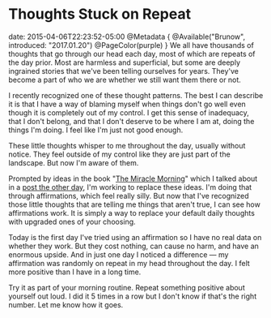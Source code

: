 # Thoughts Stuck on Repeat
date: 2015-04-06T22:23:52-05:00
@Metadata {
  @Available("Brunow", introduced: "2017.01.20")
  @PageColor(purple)
}
We all have thousands of thoughts that go through our head each day, most of which are repeats of the day prior. Most are harmless and superficial, but some are deeply ingrained stories that we've been telling ourselves for years. They've become a part of who we are whether we still want them there or not.

I recently recognized one of these thought patterns. The best I can describe it is that I have a way of blaming myself when things don't go well even though it is completely out of my control. I get this sense of inadequacy, that I don't belong, and that I don't deserve to be where I am at, doing the things I'm doing. I feel like I'm just not good enough.

These little thoughts whisper to me throughout the day, usually without notice. They feel outside of my control like they are just part of the landscape. But now I'm aware of them.

Prompted by ideas in the book "[The Miracle Morning](http://miraclemorning.com)" which I talked about in a [post the other day](http://brunow.org/2015/04/04/my-morning-routine/), I'm working to replace these ideas. I'm doing that through affirmations, which feel really silly. But now that I've recognized those little thoughts that are telling me things that aren't true, I can see how affirmations work. It is simply a way to replace your default daily thoughts with upgraded ones of your choosing.

Today is the first day I've tried using an affirmation so I have no real data on whether they work. But they cost nothing, can cause no harm, and have an enormous upside. And in just one day I noticed a difference &mdash; my affirmation was randomly on repeat in my head throughout the day. I felt more positive than I have in a long time.

Try it as part of your morning routine. Repeat something positive about yourself out loud. I did it 5 times in a row but I don't know if that's the right number. Let me know how it goes.
